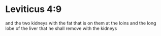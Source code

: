 # Leviticus 4:9

and the two kidneys with the fat that is on them at the loins and the long lobe of the liver that he shall remove with the kidneys
